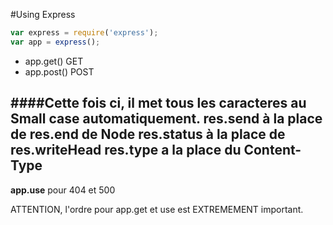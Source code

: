 #Using Express

~~~js
var express = require('express');
var app = express();
~~~

- app.get() GET
- app.post() POST

####Cette fois ci, il met tous les caracteres au Small case automatiquement. 
 **res.send** à la place de res.end de Node
 **res.status** à la place de res.writeHead
 **res.type** a la place du Content-Type
 ----
 
 __app.use__ pour 404 et 500
 
 ATTENTION, l'ordre pour app.get et use est EXTREMEMENT important. 
 